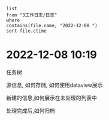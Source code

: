 ```dataview
list
from "3工作日志/日志"
where
contains(file.name, "2022-12-08 ")
sort file.ctime
```

# 2022-12-08 10:19 

任务树

源信息, 如何存储, 如何使用dataview展示

新建的信息,如何展示在未处理的列表中

处理完成后,如何归档 

